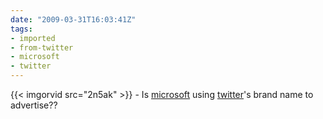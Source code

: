 ```yaml
---
date: "2009-03-31T16:03:41Z"
tags:
- imported
- from-twitter
- microsoft
- twitter
---
```

{{< imgorvid src="2n5ak" >}} - Is [microsoft](/tags/microsoft) using [twitter](/tags/twitter)'s brand name to advertise??
